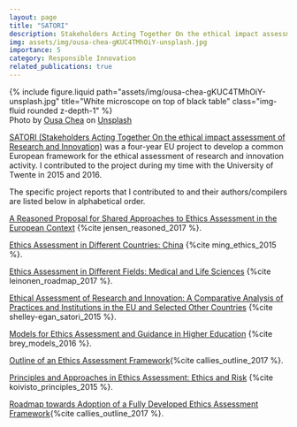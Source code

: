```yaml
---
layout: page
title: "SATORI"
description: Stakeholders Acting Together On the ethical impact assessment of Research and Innovation
img: assets/img/ousa-chea-gKUC4TMhOiY-unsplash.jpg
importance: 5
category: Responsible Innovation
related_publications: true
---
```


<div class="row">
    <div class="col-sm mt-3 mt-md-0">
        {% include figure.liquid path="assets/img/ousa-chea-gKUC4TMhOiY-unsplash.jpg" title="White microscope on top of black table" class="img-fluid rounded z-depth-1" %}
    </div>
</div>
<div class="caption">
    Photo by <a href="https://unsplash.com/@cheaousa?utm_content=creditCopyText&utm_medium=referral&utm_source=unsplash">Ousa Chea</a> on <a href="https://unsplash.com/photos/white-microscope-on-top-of-black-table-gKUC4TMhOiY?utm_content=creditCopyText&utm_medium=referral&utm_source=unsplash">Unsplash</a>
</div>

[SATORI (Stakeholders Acting Together On the ethical impact assessment of Research and Innovation)](http://satoriproject.eu/) was a four-year EU project to develop a common European framework for the ethical assessment of research and innovation activity. I contributed to the project during my time with the University of Twente in 2015 and 2016.

The specific project reports that I contributed to and their authors/compilers are listed below in alphabetical order.

[A Reasoned Proposal for Shared Approaches to Ethics Assessment in the European Context](http://satoriproject.eu/media/D4.1_Proposal_Ethics_Assessment_Framework.pdf) {%cite jensen_reasoned_2017 %}.

[Ethics Assessment in Different Countries: China](http://satoriproject.eu/media/4.b-Country-report-China.pdf) {%cite ming_ethics_2015 %}.

[Ethics Assessment in Different Fields: Medical and Life Sciences](http://satoriproject.eu/media/2.c-Medical-Life-sciences.pdf) {%cite leinonen_roadmap_2017 %}.

[Ethical Assessment of Research and Innovation: A Comparative Analysis of Practices and Institutions in the EU and Selected Other Countries](http://satoriproject.eu/media/D1.1_Ethical-assessment-of-RI_a-comparative-analysis.pdf) {%cite shelley-egan_satori_2015 %}.

[Models for Ethics Assessment and Guidance in Higher Education](http://satoriproject.eu/media/D4.1_Annex_5_Universities.pdf) {%cite brey_models_2016 %}.

[Outline of an Ethics Assessment Framework](http://satoriproject.eu/media/D4.2_Outline_of_an_Ethics_Assessment_Framework.pdf){%cite callies_outline_2017 %}.

[Principles and Approaches in Ethics Assessment: Ethics and Risk](http://satoriproject.eu/media/1.h-Ethics-and-Risk1.pdf) {%cite koivisto_principles_2015 %}.

[Roadmap towards Adoption of a Fully Developed Ethics Assessment Framework](http://satoriproject.eu/media/D4.3_SATORI_Roadmap.pdf){%cite callies_outline_2017 %}.
